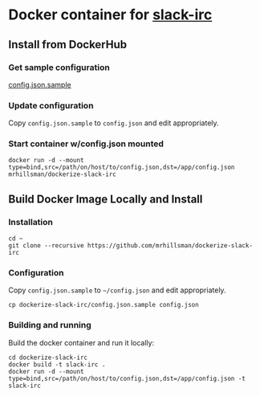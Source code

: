 Docker container for [slack-irc](https://github.com/ekmartin/slack-irc)
===

## Install from DockerHub
### Get sample configuration
[config.json.sample](https://raw.githubusercontent.com/mrhillsman/dockerize-slack-irc/master/config.json.sample)

### Update configuration
Copy `config.json.sample` to `config.json` and edit appropriately.

### Start container w/config.json mounted
```
docker run -d --mount type=bind,src=/path/on/host/to/config.json,dst=/app/config.json mrhillsman/dockerize-slack-irc
```

## Build Docker Image Locally and Install
### Installation
```
cd ~
git clone --recursive https://github.com/mrhillsman/dockerize-slack-irc
```

### Configuration
Copy `config.json.sample` to `~/config.json` and edit appropriately.
```
cp dockerize-slack-irc/config.json.sample config.json
```


### Building and running

Build the docker container and run it locally:

```
cd dockerize-slack-irc
docker build -t slack-irc .
docker run -d --mount type=bind,src=/path/on/host/to/config.json,dst=/app/config.json -t slack-irc
```
